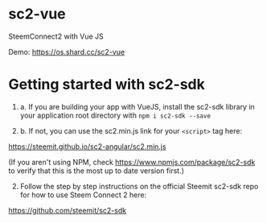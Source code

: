 # sc2-vue
SteemConnect2 with Vue JS

Demo: https://os.shard.cc/sc2-vue


# Getting started with sc2-sdk

1. a. If you are building your app with VueJS, install the sc2-sdk library in your application root directory with `npm i sc2-sdk --save`

1. b. If not, you can use the sc2.min.js link for your `<script>` tag here:

https://steemit.github.io/sc2-angular/sc2.min.js

(If you aren't using NPM, check https://www.npmjs.com/package/sc2-sdk to verify that this is the most up to date version first.)

2. Follow the step by step instructions on the official Steemit sc2-sdk repo for how to use Steem Connect 2 here:

https://github.com/steemit/sc2-sdk
